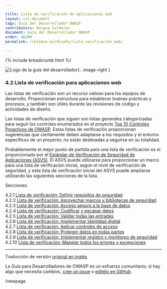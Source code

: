 ```yaml
---

title: Lista de verificación de aplicaciones web
layout: col-document
tags: Guía del Desarrollador OWASP
contributors: Roxana Calderon
document: Guía del Desarrollador OWASP
order: 46200
permalink: /release-es/diseño/lista_verificación_web/

---
```


{% include breadcrumb.html %}

<style type="text/css">
.image-right {
  height: 180px;
  display: block;
  margin-left: auto;
  margin-right: auto;
  float: right;
}
</style>

![Logo de la guía del desarrollador](../../../assets/images/dg_logo_bbd.png "Guía del Desarrollador OWASP"){: .image-right }

### 4.2 Lista de verificación para aplicaciones web

Las listas de verificación son un recurso valioso para los equipos de desarrollo.
Proporcionan estructura para establecer buenas prácticas y procesos,
y también son útiles durante las revisiones de código y actividades de diseño.

Las listas de verificación que siguen son listas generales categorizadas para seguir los controles enumerados en el
proyecto [Top 10 Controles Proactivos de OWASP][proactive10].
Estas listas de verificación proporcionan sugerencias que ciertamente deben adaptarse a
los requisitos y el entorno específicos de un proyecto; no están destinadas a seguirse en su totalidad.

Probablemente el mejor punto de partida para una lista de verificación es el proporcionado por el [Estándar de Verificación de Seguridad de Aplicaciones (ASVS)][asvs].
El ASVS puede utilizarse para proporcionar un marco para una lista de verificación inicial, según el nivel de verificación de seguridad,
y esta lista de verificación inicial del ASVS puede ampliarse utilizando las siguientes secciones de la lista.

Secciones:

4.2.1 [Lista de verificación: Definir requisitos de seguridad](01-define-security-requirements.md)  
4.2.2 [Lista de verificación: Aprovechar marcos y bibliotecas de seguridad](02-frameworks-libraries.md)  
4.2.3 [Lista de verificación: Acceso seguro a la base de datos](03-secure-database-access.md)  
4.2.4 [Lista de verificación: Codificar y escapar datos](04-encode-escape-data.md)  
4.2.5 [Lista de verificación: Validar todas las entradas](05-validate-inputs.md)  
4.2.6 [Lista de verificación: Implementar identidad digital](06-digital-identity.md)  
4.2.7 [Lista de verificación: Aplicar controles de acceso](07-access-controls.md)  
4.2.8 [Lista de verificación: Proteger datos en todas partes](08-protect-data.md)  
4.2.9 [Lista de verificación: Implementar registro y monitoreo de seguridad](09-logging-monitoring.md)  
4.2.10 [Lista de verificación: Manejar todos los errores y excepciones](10-handle-errors-exceptions.md)  

----
Traducción de versión [original en inglés][release0602].

La Guía para Desarrolladores de OWASP es un esfuerzo comunitario; si hay algo que necesita cambios,
[cree un issue][issue0602] o [edítelo en GitHub][edit0602].

[release0602]: https://github.com/OWASP/www-project-developer-guide/blob/main/release/06-design/02-web-app-checklist/toc.md
[asvs]: https://owasp.org/www-project-application-security-verification-standard/
[edit0602]: https://github.com/OWASP/www-project-developer-guide/blob/main/draft/06-design/02-web-app-checklist/toc.md
[issue0602]: https://github.com/OWASP/www-project-developer-guide/issues/new?labels=enhancement&template=request.md&title=Update:%2006-design/02-web-app-checklist/00-toc
[proactive10]: https://owasp.org/www-project-proactive-controls/

/newpage